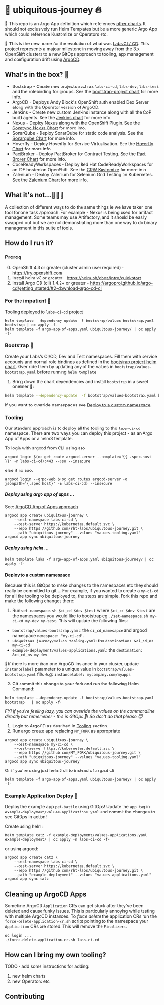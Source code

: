 # 🦄 ubiquitous-journey 🔥 

🧰 This repo is an Argo App definition which references [other charts](https://github.com/rht-labs/charts.git). It should not exclusively run Helm Templates but be a more generic Argo App which could reference Kustomize or Operators etc.

🎨 This is the new home for the evolution of what was [Labs CI / CD](https://github.com/rht-labs/labs-ci-cd.git). This project represents a majour milestone in moving away from the 3.x OpenShift clusters to a new GitOps approach to tooling, app management and configuration drift using [ArgoCD](https://argoproj.github.io/argo-cd/).

## What's in the box? 👨

- Bootstrap - Create new projects such as `labs-ci-cd`, `labs-dev`, `labs-test` and the rolebinding for groups. See the [bootstrap-project chart](https://github.com/rht-labs/helm-charts/tree/master/charts/bootstrap-project) for more info.
- ArgoCD - Deploys Andy Block's OpenShift auth enabled Dex Server along with the Operator version of ArgoCD.
- Jenkins - Create new custom Jenkins instance along with all the CoP build agents. See the [Jenkins chart](https://github.com/rht-labs/helm-charts/tree/master/charts/jenkins) for more info.
- Nexus - Deploy Nexus along with the OpenShift Plugin. See the [Sonatype Nexus Chart](https://github.com/Oteemo/charts/tree/master/charts/sonatype-nexus) for more info.
- SonarQube - Deploy SonarQube for static code analysis. See the [Sonarqube Chart](https://github.com/rht-labs/helm-charts/tree/master/charts/sonarqube) for more info.
- Hoverfly - Deploy Hoverfly for Service Virtualisation. See the [Hoverfly Chart](https://github.com/helm/charts/tree/master/incubator/hoverfly) for more info.
- PactBroker - Deploy PactBroker for Contract Testing. See the [Pact Broker Chart](https://github.com/rht-labs/helm-charts/tree/master/charts/pact-broker) for more info.
- CodeReadyWorkspaces - Deploy Red Hat CodeReadyWorkspaces for an IDE hosted on OpenShift. See the [CRW Kustomize](https://github.com/rht-labs/refactored-adventure) for more info.
- Zalenium - Deploy Zalenium for Selenium Grid Testing on Kubernetes. See the [Zalenium Chart](https://github.com/ckavili/zalenium) for more info.

## What it's not...🤷🏻‍♀️

A collection of different ways to do the same things ie we have taken one tool for one task approach.
For example - Nexus is being used for artifact management. Some teams may use Artifactory, and it should be easily swapped out but we are not demonstrating more than one way to do binary management in this suite of tools.

## How do I run it?

### Prereq 
0. OpenShift 4.3 or greater (cluster admin user required) - https://try.openshift.com
1. Install helm v3 or greater - https://helm.sh/docs/intro/quickstart
2. Install Argo CD (cli) 1.4.2+ or greater - https://argoproj.github.io/argo-cd/getting_started/#2-download-argo-cd-cli

### For the impatient 🤠

Tooling deployed to `labs-ci-cd` project
```
helm template --dependency-update -f bootstrap/values-bootstrap.yaml bootstrap | oc apply -f-
helm template -f argo-app-of-apps.yaml ubiquitous-journey/ | oc apply -f-
```

### Bootstrap 🍻
Create your Labs's CI/CD, Dev and Test namespaces. Fill them with service accounts and normal role bindings as defined in the [bootstrap project helm chart](https://github.com/rht-labs/charts/blob/master/charts/bootstrap-project/values.yaml). Over ride them by updating any of the values in `bootstrap/values-bootstrap.yaml` before running `helm template`

1. Bring down the chart dependencies and install `bootstrap` in a sweet oneliner 🍾:
```bash
helm template --dependency-update  -f bootstrap/values-bootstrap.yaml bootstrap | oc apply -f-
```

If you want to override namespaces see [Deploy to a custom namespace](#deploy-to-a-custom-namespace)

### Tooling
Our standard approach is to deploy all the tooling to the `labs-ci-cd` namespace. There are two ways you can deploy this project - as an Argo App of Apps or a helm3 template. 

To login with argocd from CLI using sso
```
argocd login $(oc get route argocd-server --template='{{ .spec.host }}' -n labs-ci-cd):443 --sso --insecure
```
else if no sso:
```
argocd login --grpc-web $(oc get routes argocd-server -o jsonpath='{.spec.host}' -n labs-ci-cd) --insecure
```

##### Deploy using argo app of apps ...
See: [ArgoCD App of Apps approach](https://argoproj.github.io/argo-cd/operator-manual/declarative-setup/#app-of-apps)

```
argocd app create ubiquitous-journey \
    --dest-namespace labs-ci-cd \
    --dest-server https://kubernetes.default.svc \
    --repo https://github.com/rht-labs/ubiquitous-journey.git \
    --path "ubiquitous-journey" --values "values-tooling.yaml"
argocd app sync ubiquitous-journey
```

##### Deploy using helm ...
```
helm template labs -f argo-app-of-apps.yaml ubiquitous-journey/ | oc apply -f-
```

#### Deploy to a custom namespace
Because this is GitOps to make changes to the namespaces etc they should really be committed to git.... For example, if you wanted to create a `my-ci-cd` for all the tooling to be deployed to, the steps are simple. Fork this repo and make the following changes there:

1. Run `set-namespace.sh $ci_cd $dev $test` where `$ci_cd $dev $test` are the namespaces you would like to bootstrap eg `./set-namespace.sh my-ci-cd my-dev my-test`. This will update the following files: 
* `bootstrap/values-bootstrap.yaml`: the `ci_cd_namesapce` and argocd namespace `namespace: "my-ci-cd"`.
* `ubiquitous-journey/values-tooling.yaml`: the `destination: &ci_cd_ns my-ci-cd`
* `example-deployment/values-applications.yaml`: the `destination: &ci_cd_ns my-dev`

🌈If there is more than one ArgoCD instance in your cluster, update `instancelabel` parameter to a unique value in `bootstrap/values-bootstrap.yaml` file.
e.g: `instancelabel: mycompany.com/myapps`

2. Git commit this change to your fork and run the following Helm Command:
```
helm template --dependency-update -f bootstrap/values-bootstrap.yaml bootstrap   | oc apply -f-
```
_FYI if you're feeling lazy, you can override the values on the commandline directly but rememeber - this is GitOps 🐙! So don't do that please 😇_
1. Login to ArgoCD as desribed in [Tooling](#Tooling) section.
2. Run argo create app replacing `MY_FORK` as appropriate
```
argocd app create ubiquitous-journey \
    --dest-namespace my-ci-cd \
    --dest-server https://kubernetes.default.svc \
    --repo https://github.com/MY_FORK/ubiquitous-journey.git \
    --path "ubiquitous-journey" --values "values-tooling.yaml"
argocd app sync ubiquitous-journey
```
Or if you're using just helm3 cli to instead of `argocd` cli
```
helm template -f argo-app-of-apps.yaml ubiquitous-journey/ | oc apply -f-
```

### Example Application Deploy 🌮
Deploy the example app `pet-battle` using GitOps!
Update the `app_tag` in `example-deployment/values-applications.yaml` and commit the changes to see GitOps in action!

Create using helm:
```
helm template catz -f example-deployment/values-applications.yaml example-deployment/ | oc apply -n labs-ci-cd -f-
```
or using argocd:
```
argocd app create catz \
    --dest-namespace labs-ci-cd \
    --dest-server https://kubernetes.default.svc \
    --repo https://github.com/rht-labs/ubiquitous-journey.git \
    --path "example-deployment" --values "values-applications.yaml"
argocd app sync catz
```

## Cleaning up ArgoCD Apps
Sometime ArgoCD `Application` CRs can get stuck after they've been deleted and cause funky issues.
This is particularly annoying while testing with multiple ArgoCD instances.
To *force delete* the application CRs run the `force-delete-application-cr.sh` script pointing to the namespace your `Application` CRs are stored. This will remove the `Finalizers`.
```
oc login ...
./force-delete-application-cr.sh labs-ci-cd
```

## How can I bring my own tooling?

TODO - add some instructions for adding:
1) new helm charts
2) new Operators etc

## Contributing
